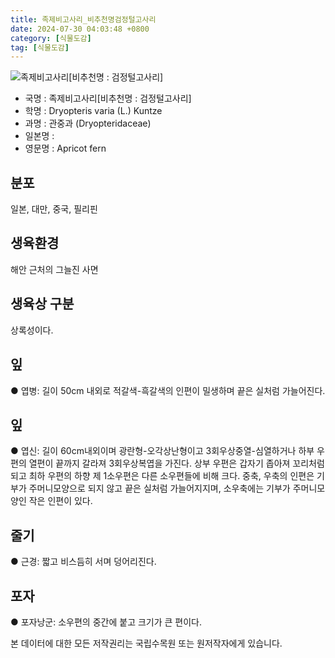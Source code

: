 ```yaml
---
title: 족제비고사리_비추천명검정털고사리
date: 2024-07-30 04:03:48 +0800
category: [식물도감]
tag: [식물도감]
---
```




![족제비고사리[비추천명 : 검정털고사리]](/fileUpload/plants/basic/Dryopteridaceae/Dryopteris/3635/3635_1_th2.jpg)
- 국명 : 족제비고사리[비추천명 : 검정털고사리]
- 학명 : Dryopteris varia (L.) Kuntze
- 과명 : 관중과 (Dryopteridaceae)
- 일본명 : 
- 영문명 : Apricot fern


## 분포
일본, 대만, 중국, 필리핀
## 생육환경
해안 근처의 그늘진 사면
## 생육상 구분
상록성이다. 
## 잎
● 엽병: 길이 50cm 내외로 적갈색-흑갈색의 인편이 밀생하며 끝은 실처럼 가늘어진다. 
## 잎
● 엽신: 길이 60cm내외이며 광란형-오각상난형이고 3회우상중열-심열하거나 하부 우편의 열편이 끝까지 갈라져 3회우상복엽을 가진다. 상부 우편은 갑자기 좁아져 꼬리처럼 되고 최하 우편의 하향 제 1소우편은 다른 소우편들에 비해 크다. 중축, 우축의 인편은 기부가 주머니모양으로 되지 않고 끝은 실처럼 가늘어지지며, 소우축에는 기부가 주머니모양인 작은 인편이 있다. 
## 줄기
● 근경: 짧고 비스듬히 서며 덩어리진다. 
## 포자
● 포자낭군: 소우편의 중간에 붙고 크기가 큰 편이다. 






본 데이터에 대한 모든 저작권리는 국립수목원 또는 원저작자에게 있습니다.

